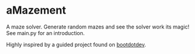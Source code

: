 # aMazement

A maze solver. Generate random mazes and see the solver work its magic! See main.py for an introduction.

Highly inspired by a guided project found on [bootdotdev](https://www.boot.dev).
